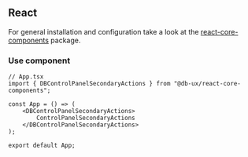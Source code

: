 ## React

For general installation and configuration take a look at the [react-core-components](https://www.npmjs.com/package/@db-ux/react-core-components) package.

### Use component

```tsx App.tsx
// App.tsx
import { DBControlPanelSecondaryActions } from "@db-ux/react-core-components";

const App = () => (
	<DBControlPanelSecondaryActions>
		ControlPanelSecondaryActions
	</DBControlPanelSecondaryActions>
);

export default App;
```

